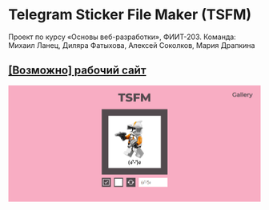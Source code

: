 # Telegram Sticker File Maker (TSFM)
 Проект по курсу «Основы веб-разработки», ФИИТ-203. Команда: Михаил Ланец, Диляра Фатыхова, Алексей Соколков, Мария Драпкина  

## [\[Возможно\] рабочий сайт](https://converter-to-telegram-stickers.github.io/)  

![Image](/images/readme.png)